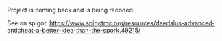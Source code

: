 Project is coming back and is being recoded.

See on spigot: https://www.spigotmc.org/resources/daedalus-advanced-anticheat-a-better-idea-than-the-spork.49215/

